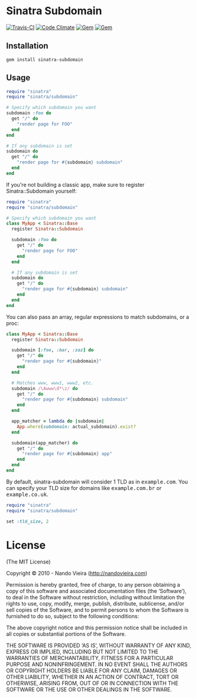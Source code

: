 # Sinatra Subdomain

[![Travis-CI](https://travis-ci.org/fnando/sinatra-subdomain.svg)](https://travis-ci.org/fnando/sinatra-subdomain)
[![Code Climate](https://codeclimate.com/github/fnando/sinatra-subdomain/badges/gpa.svg)](https://codeclimate.com/github/fnando/sinatra-subdomain)
[![Gem](https://img.shields.io/gem/v/sinatra-subdomain.svg)](https://rubygems.org/gems/sinatra-subdomain)
[![Gem](https://img.shields.io/gem/dt/sinatra-subdomain.svg)](https://rubygems.org/gems/sinatra-subdomain)

## Installation

```
gem install sinatra-subdomain
```

## Usage

```ruby
require "sinatra"
require "sinatra/subdomain"

# Specify which subdomain you want
subdomain :foo do
  get "/" do
    "render page for FOO"
  end
end

# If any subdomain is set
subdomain do
  get "/" do
    "render page for #{subdomain} subdomain"
  end
end
```

If you're not building a classic app, make sure to register Sinatra::Subdomain
yourself:

```ruby
require "sinatra"
require "sinatra/subdomain"

# Specify which subdomain you want
class MyApp < Sinatra::Base
  register Sinatra::Subdomain

  subdomain :foo do
    get "/" do
      "render page for FOO"
    end
  end

  # If any subdomain is set
  subdomain do
    get "/" do
      "render page for #{subdomain} subdomain"
    end
  end
end
```

You can also pass an array, regular expressions to match subdomains, or a proc:

```ruby
class MyApp < Sinatra::Base
  register Sinatra::Subdomain

  subdomain [:foo, :bar, :zaz] do
    get "/" do
      "render page for #{subdomain}"
    end
  end

  # Matches www, www1, www2, etc.
  subdomain /\Awww\d*\z/ do
    get "/" do
      "render page for #{subdomain} subdomain"
    end
  end

  app_matcher = lambda do |subdomain|
    App.where(subdomain: actual_subdomain).exist?
  end

  subdomain(app_matcher) do
    get "/" do
      "render page for #{subdomain} app"
    end
  end
end
```

By default, sinatra-subdomain will consider 1 TLD as in <tt>example.com</tt>.
You can specify your TLD size for domains like <tt>example.com.br</tt> or
<tt>example.co.uk</tt>.

```ruby
require "sinatra"
require "sinatra/subdomain"

set :tld_size, 2
```

# License

(The MIT License)

Copyright © 2010 - Nando Vieira (http://nandovieira.com)

Permission is hereby granted, free of charge, to any person obtaining a copy of
this software and associated documentation files (the ‘Software’), to deal in
the Software without restriction, including without limitation the rights to
use, copy, modify, merge, publish, distribute, sublicense, and/or sell copies of
the Software, and to permit persons to whom the Software is furnished to do so,
subject to the following conditions:

The above copyright notice and this permission notice shall be included in all
copies or substantial portions of the Software.

THE SOFTWARE IS PROVIDED ‘AS IS’, WITHOUT WARRANTY OF ANY KIND, EXPRESS OR
IMPLIED, INCLUDING BUT NOT LIMITED TO THE WARRANTIES OF MERCHANTABILITY, FITNESS
FOR A PARTICULAR PURPOSE AND NONINFRINGEMENT. IN NO EVENT SHALL THE AUTHORS OR
COPYRIGHT HOLDERS BE LIABLE FOR ANY CLAIM, DAMAGES OR OTHER LIABILITY, WHETHER
IN AN ACTION OF CONTRACT, TORT OR OTHERWISE, ARISING FROM, OUT OF OR IN
CONNECTION WITH THE SOFTWARE OR THE USE OR OTHER DEALINGS IN THE SOFTWARE.
